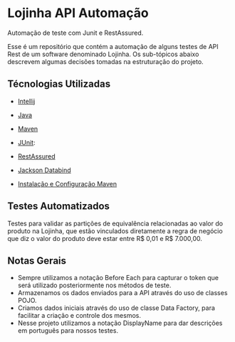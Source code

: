 # Lojinha API Automação
Automação de teste com Junit e RestAssured.

Esse é um repositório que contém a automação de alguns testes de API Rest de um software denominado Lojinha. Os sub-tópicos abaixo descrevem algumas decisões tomadas na estruturação do projeto.

## Técnologias Utilizadas
* [Intellij](https://www.jetbrains.com/idea/download/?section=windows) 
* [Java](https://www.oracle.com/br/java/technologies/downloads/#jdk22-windows)
* [Maven](https://maven.apache.org/)
* [JUnit](https://mvnrepository.com/artifact/org.junit.jupiter/junit-jupiter-api/5.11.0-M2):
* [RestAssured](https://mvnrepository.com/artifact/io.rest-assured/rest-assured/5.5.0)
* [Jackson Databind](https://mvnrepository.com/artifact/com.fasterxml.jackson.core/jackson-databind)

* [Instalação e Configuração Maven](https://www.youtube.com/watch?v=-ucX5w8Zm8s&ab_channel=LoianeGroner)

## Testes Automatizados
Testes para validar as partições de equivalência relacionadas ao valor do produto na Lojinha, que estão vinculados diretamente a regra de negócio que diz o valor do produto deve estar entre R$ 0,01 e R$ 7.000,00.

## Notas Gerais
- Sempre utilizamos a notação Before Each para capturar o token que será utilizado posteriormente nos métodos de teste.
- Armazenamos os dados enviados para a API através do uso de classes POJO.
- Criamos dados iniciais através do uso de classe Data Factory, para facilitar a criação e controle dos mesmos.
- Nesse projeto utilizamos a notação DisplayName para dar descrições em português para nossos testes.